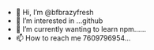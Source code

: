- 👋 Hi, I’m @bfbrazyfresh
- 👀 I’m interested in ...github
- 🌱 I’m currently wanting to learn npm......
- 📫 How to reach me 7609796954...

<!---
bfbrazyfresh/bfbrazyfresh is a ✨ special ✨ repository because its `README.md` (this file) appears on your GitHub profile.
You can click the Preview link to take a look at your changes.
--->
